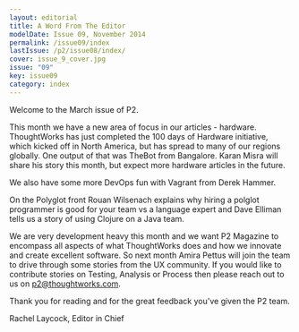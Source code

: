 ```yaml
---
layout: editorial
title: A Word From The Editor
modelDate: Issue 09, November 2014
permalink: /issue09/index
lastIssue: /p2/issue08/index/
cover: issue_9_cover.jpg
issue: "09"
key: issue09
category: index
---
```

Welcome to the March issue of P2. 

This month we have a new area of focus in our articles - hardware. ThoughtWorks has just completed the 100 days of Hardware initiative, which kicked off in North America, but has spread to many of our regions globally. One output of that was TheBot from Bangalore. Karan Misra will share his story this month, but expect more hardware articles in the future.

We also have some more DevOps fun with Vagrant from Derek Hammer. 

On the Polyglot front Rouan Wilsenach explains why hiring a polglot programmer is good for your team vs a language expert and Dave Elliman tells us a story of using Clojure on a Java team.

We are very development heavy this month and we want P2 Magazine to encompass all aspects of what ThoughtWorks does and how we innovate and create excellent software. So next month Amira Pettus will join the team to drive through some stories from the UX community. If you would like to contribute stories on Testing, Analysis or Process then please reach out to us on p2@thoughtworks.com. 

Thank you for reading and for the great feedback you've given the P2 team. 

Rachel Laycock, Editor in Chief